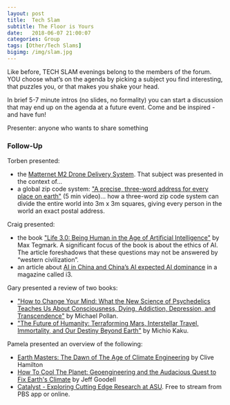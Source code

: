 ```yaml
---
layout: post
title:  Tech Slam
subtitle: The Floor is Yours
date:   2018-06-07 21:00:07
categories: Group
tags: [Other/Tech Slams]
bigimg: /img/slam.jpg
---
```


Like before, TECH SLAM evenings belong to the members of the forum. YOU choose what’s on the agenda by picking a subject you find interesting, that puzzles you, or that makes you shake your head. 

In brief 5-7 minute intros (no slides, no formality) you can start a discussion that may end up on the agenda at a future event. Come and be inspired - and have fun!

Presenter: anyone who wants to share something 

### Follow-Up

Torben presented: 
* the [Matternet M2 Drone Delivery System](https://mttr.net/product).  That subject was presented in the context of...
* a global zip code system: ["A precise, three-word address for every place on earth"](https://www.ted.com/talks/chris_sheldrick_a_precise_three_word_address_for_every_place_on_earth) (5 min video)... how a three-word zip code system can divide the entire world into 3m x 3m squares, giving every person in the world an exact postal address. 

Craig presented:
* the book ["Life 3.0: Being Human in the Age of Artificial Intelligence"](https://www.amazon.com/Life-3-0-Being-Artificial-Intelligence/dp/1101946598/) by Max Tegmark.
A significant focus of the book is about the ethics of AI. The article foreshadows that these questions may not be answered by “western civilization”.
* an article about [AI in China and China’s AI expected AI dominance](http://www.nxtbook.com/nxtbooks/manifest/i3_20180506/index.php#/1) in a magazine called i3. 

Gary presented a review of two books:
* ["How to Change Your Mind: What the New Science of Psychedelics Teaches Us About Consciousness, Dying, Addiction, Depression, and Transcendence"](https://www.amazon.com/Change-Your-Mind-Consciousness-Transcendence/dp/1594204225/) by Michael Pollan.
* ["The Future of Humanity: Terraforming Mars, Interstellar Travel, Immortality, and Our Destiny Beyond Earth"](https://www.amazon.com/Future-Humanity-Terraforming-Interstellar-Immortality/dp/0385542763/) by Michio Kaku.

Pamela presented an overview of the following:

* [Earth Masters: The Dawn of The Age of Climate Engineering](https://www.amazon.com/Earthmasters-Dawn-Age-Climate-Engineering/dp/030020521X) by Clive Hamilton 
* [How To Cool The Planet: Geoengineering and the Audacious Quest to Fix Earth's Climate](https://www.amazon.com/How-Cool-Planet-Geoengineering-Audacious/dp/0618990615) by Jeff Goodell
* [Catalyst - Exploring Cutting Edge Research at ASU](https://azpbs.org/life-and-science/catalyst/).  Free to stream from PBS app or online.

